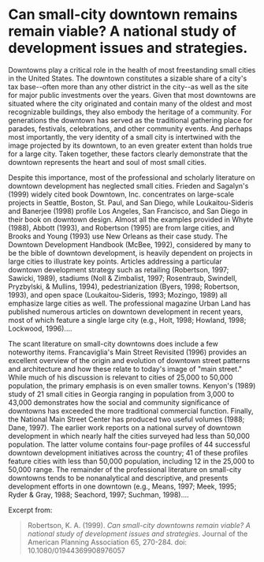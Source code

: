 # Can small-city downtown remains remain viable? A national study of development issues and strategies.

Downtowns play a critical role in the health of most freestanding small cities in the United States. The downtown constitutes a sizable share of a city's tax base--often more than any other district in the city--as well as the site for major public investments over the years. Given that most downtowns are situated where the city originated and contain many of the oldest and most recognizable buildings, they also embody the heritage of a community. For generations the downtown has served as the traditional gathering place for parades, festivals, celebrations, and other community events. And perhaps most importantly, the very identity of a small city is intertwined with the image projected by its downtown, to an even greater extent than holds true for a large city. Taken together, these factors clearly demonstrate that the downtown represents the heart and soul of most small cities.

Despite this importance, most of the professional and scholarly literature on downtown development has neglected small cities. Frieden and Sagalyn's (1999) widely cited book Downtown, Inc. concentrates on large-scale projects in Seattle, Boston, St. Paul, and San Diego, while Loukaitou-Sideris and Banerjee (1998) profile Los Angeles, San Francisco, and San Diego in their book on downtown design. Almost all the examples provided in Whyte (1988), Abbott (1993), and Robertson (1995) are from large cities, and Brooks and Young (1993) use New Orleans as their case study. The Downtown Development Handbook (McBee, 1992), considered by many to be the bible of downtown development, is heavily dependent on projects in large cities to illustrate key points. Articles addressing a particular downtown development strategy such as retailing (Robertson, 1997; Sawicki, 1989), stadiums (Noll & Zimbalist, 1997; Rosentraub, Swindell, Pryzbylski, & Mullins, 1994), pedestrianization (Byers, 1998; Robertson, 1993), and open space (Loukaitou-Sideris, 1993; Mozingo, 1989) all emphasize large cities as well. The professional magazine Urban Land has published numerous articles on downtown development in recent years, most of which feature a single large city (e.g., Holt, 1998; Howland, 1998; Lockwood, 1996)....

The scant literature on small-city downtowns does include a few noteworthy items. Francaviglia's Main Street Revisited (1996) provides an excellent overview of the origin and evolution of downtown street patterns and architecture and how these relate to today's image of "main street." While much of his discussion is relevant to cities of 25,000 to 50,000 population, the primary emphasis is on even smaller towns. Kenyon's (1989) study of 21 small cities in Georgia ranging in population from 3,000 to 43,000 demonstrates how the social and community significance of downtowns has exceeded the more traditional commercial function. Finally, the National Main Street Center has produced two useful volumes (1988; Dane, 1997). The earlier work reports on a national survey of downtown development in which nearly half the cities surveyed had less than 50,000 population.  The latter volume contains four-page profiles of 44 successful downtown development initiatives across the country; 41 of these profiles feature cities with less than 50,000 population, including 12 in the 25,000 to 50,000 range. The remainder of the professional literature on small-city downtowns tends to be nonanalytical and descriptive, and presents development efforts in one downtown (e.g., Means, 1997; Meek, 1995; Ryder & Gray, 1988; Seachord, 1997; Suchman, 1998)....


Excerpt from:

>Robertson, K. A. (1999). *Can small-city downtowns remain viable? A national study of development issues and strategies*. Journal of the American Planning Association 65, 270-284. doi: 10.1080/01944369908976057
